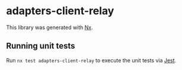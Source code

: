 # adapters-client-relay

This library was generated with [Nx](https://nx.dev).

## Running unit tests

Run `nx test adapters-client-relay` to execute the unit tests via [Jest](https://jestjs.io).
